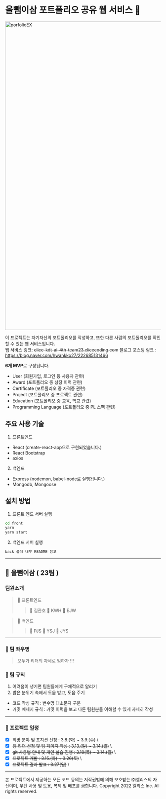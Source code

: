 # 올뺌이삼 포트폴리오 공유 웹 서비스 🦉

<img width="1000" alt="porfolioEX" src="https://user-images.githubusercontent.com/49335804/160242124-bca8e8c3-2be2-400c-b419-8b67e49a43e6.png">

이 프로젝트는 자기자신의 포트폴리오를 작성하고, 또한 다른 사람의 포트폴리오를 확인할 수 있는 웹 서비스입니다. \
웹 서비스 링크: ~~elice-kdt-ai-4th-team23.elicecoding.com~~
블로그 포스팅 링크 : https://blog.naver.com/hwankko27/222685131466

**6개 MVP**로 구성됩니다.

- User (회원가입, 로그인 등 사용자 관련)
- Award (포트폴리오 중 상장 이력 관련)
- Certificate (포트폴리오 중 자격증 관련)
- Project (포트폴리오 중 프로젝트 관련)
- Education (포트폴리오 중 교육, 학교 관련)
- Programming Language (포트폴리오 중 PL 스펙 관련)

## 주요 사용 기술

1. 프론트엔드

- React (create-react-app으로 구현되었습니다.)
- React Bootstrap
- axios

2. 백엔드

- Express (nodemon, babel-node로 실행됩니다.)
- Mongodb, Mongoose

## 설치 방법

1. 프론트 엔드 서버 실행

```bash
cd front
yarn
yarn start
```

2. 백엔드 서버 실행

```bash
back 폴더 내부 README 참고
```

---

## 🦉 올뺌이삼 ( 23팀 )

### 팀원소개

> 🌱 프론트엔드
>
> > 👦 김관호
> > 👩 KWH
> > 👱 EJW

> 🌱 백엔드
>
> > 👨 PJS
> > 👸 YSJ
> > 👧 JYS

---

### 📌 팀 좌우명

> 모두가 리더의 자세로 임하자 !!!

### 📝 팀 규칙

1. 어려움이 생기면 팀원들에게 구체적으로 알리기
2. 밝은 분위기 속에서 도움 받고, 도움 주기

- 코드 작성 규칙 : 변수명 대소문자 구분
- 커밋 메세지 규칙 : 커밋 이력을 보고 다른 팀원분들 이해할 수 있게 자세히 작성

---

### 🎯 프로젝트 일정

- [x] ~~희망 분야 및 포지션 신청 : 3.8.(화) ~ 3.9.(수)~~ \
- [x] ~~팀 리더 선정 및 팀 페이지 작성 : 3.13.(일) ~ 3.14.(월)~~ \
- [x] ~~git 사용법 안내 및 개인 실습 진행 : 3.10(목) ~ 3.14.(월)~~ \
- [x] ~~프로젝트 개발 : 3.15.(화) ~ 3.26(토)~~ \
- [x] ~~프로젝트 결과 발표 : 3.27(일)~~ \

---

본 프로젝트에서 제공하는 모든 코드 등의는 저작권법에 의해 보호받는 ㈜엘리스의 자산이며, 무단 사용 및 도용, 복제 및 배포를 금합니다.
Copyright 2022 엘리스 Inc. All rights reserved.
